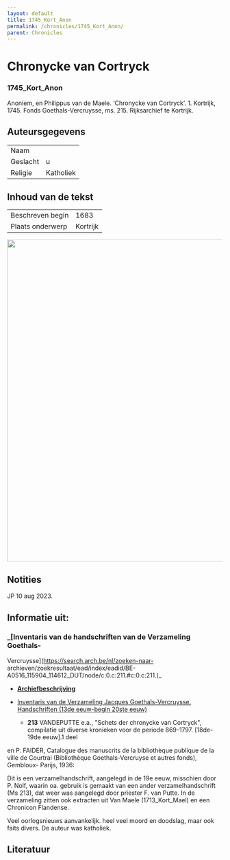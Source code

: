 ```yaml
---
layout: default
title: 1745_Kort_Anon
permalink: /chronicles/1745_Kort_Anon/
parent: Chronicles
--- 
```



# Chronycke van Cortryck 

### 1745_Kort_Anon 

Anoniem, en Philippus van de Maele. ‘Chronycke van Cortryck’. 1. Kortrijk, 1745. Fonds Goethals-Vercruysse, ms. 215. Rijksarchief te Kortrijk. 

## Auteursgegevens 

| | | 
| --------------- | --------------- | 
| Naam |   | 
| Geslacht | u | 
| Religie | Katholiek | 

## Inhoud van de tekst 

| | | 
| --------------- | --------------- | 
| Beschreven begin | 1683 | 
| Plaats onderwerp | Kortrijk | 

[<img src="..\..\barplots_chronicles\1745_Kort_Anon.jpg" width="750"/>](..\..\barplots_chronicles\1745_Kort_Anon.jpg) 

## Notities 

JP 10 aug 2023.

## Informatie uit:

### _[Inventaris van de handschriften van de Verzameling Goethals-
Vercruysse](https://search.arch.be/nl/zoeken-naar-
archieven/zoekresultaat/ead/index/eadid/BE-A0516_115904_114612_DUT/node/c:0.c:211.#c:0.c:211.)_

  * **[Archiefbeschrijving](https://search.arch.be/nl/zoeken-naar-archieven/zoekresultaat/inventaris/inleiding/zoekterm/Goethals/eadid/BE-A0516_115904_114612_DUT/inventarisnr/I115904114612213/level/file)**

  * [Inventaris van de Verzameling Jacques Goethals-Vercruysse. Handschriften (13de eeuw-begin 20ste eeuw)](https://search.arch.be/nl/zoeken-naar-archieven/zoekresultaat/ead/index/eadid/BE-A0516_115904_114612_DUT/node/c%3A0.#c:0.)

    * **213** VANDEPUTTE e.a., "Schets der chronycke van Cortryck", compilatie uit diverse kronieken voor de periode 869-1797. [18de-19de eeuw].1 deel

en P. FAIDER, Catalogue des manuscrits de la bibliothèque publique de la ville
de Courtrai (Bibliothèque Goethals-Vercruyse et autres fonds), Gembloux-
Parijs, 1936:  

Dit is een verzamelhandschrift, aangelegd in de 19e eeuw, misschien door P.
Nolf, waarin oa. gebruik is gemaakt van een ander verzamelhandschrift (Ms
213), dat weer was aangelegd door priester F. van Putte. In de verzameling
zitten ook extracten uit Van Maele (1713_Kort_Mael) en een Chronicon
Flandense.

Veel oorlogsnieuws aanvankelijk. heel veel moord en doodslag, maar ook faits
divers. De auteur was katholiek.



## Literatuur 

